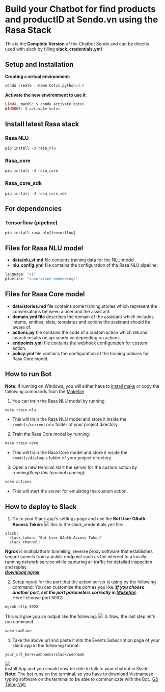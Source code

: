 # Build your Chatbot for find products and productID at Sendo.vn using the Rasa Stack
This is the **Complete Version** of the Chatbot Sendo and can be directly used with slack by filling **slack_credentials.yml**

## Setup and Installation
**Creating a virtual environment**:
```php
conda create --name botvi python=3.6
```
**Activate the new environment to use it**:
```php
LINUX, macOS: $ conda activate botvi
WINDOWS: $ activate botvi
```
## Install latest Rasa stack
### Rasa NLU
`pip install -U rasa_nlu`
### Rasa_core
`pip install -U rasa_core`
### Rasa_core_sdk
`pip install -U rasa_core_sdk`
## For dependencies
### Tensorflow (pipeline)
`pip install rasa_nlu[tensorflow]`
## Files for Rasa NLU model
* **data/nlu_vi.md** file contents training data for the NLU model.
* **nlu_config.yml** file contains the configuration of the Rasa NLU pipeline:
```php
language: "vi"
pipeline: "supervised_embeddings"
```
## Files for Rasa Core model
* **data/stories.md** file contains some training stories which represent the conversations between a user and the assistant.
* **domain.yml file** describes the domain of the assistant which includes intents, entities, slots, templates and actions the assistant should be aware of.
* **actions.py** file contains the code of a custom action which returns search results on api sendo.vn depending on actions.
* **endpoints.yml** file contains the webhook configuration for custom action.
* **policy.yml** file contains the configuration of the training policies for Rasa Core model.
## How to run Bot
**Note**: If running on Windows, you will either have to [install make](http://gnuwin32.sourceforge.net/packages/make.htm) or copy the following commands from the [Makefile](https://github.com/namnguyenduc/BotSendo/blob/master/Makefile)
1. You can train the Rasa NLU model by running:  
```php
make train-nlu
```
+ This will train the Rasa NLU model and store it inside the `/models/current/nlu` folder of your project directory.
2. Train the Rasa Core model by running: 
```php
make train-core
```
+ This will train the Rasa Core model and store it inside the `/models/dialogue` folder of your project directory.
3. Open a new terminal start the server for the custom action by running(*Keep this terminal running*):
```php
make actions
```
+ This will start the server for emulating the custom action.
## How to deploy to Slack
1. Go to your Slack app's settings page and use the **Bot User OAuth Access Token**:
![](https://github.com/namnguyenduc/BotSendo/blob/master/images/bot_token.png)
this in the slack_credentials.yml file:
```
slack:
  slack_token: "Bot User OAuth Access Token"
  slack_channel: 
```
**Ngrok** is multiplatform tunneling, reverse proxy software that establishes secure tunnels from a public endpoint such as the internet to a locally running network service while capturing all traffic for detailed inspection and replay.
<br>[***Download ngrok***](https://ngrok.com/download)

2. Setup ngrok for the port that the action server is using by the following command.
You can customize the port as you like.(***If you choose another port, set the port parameters correctly in [Makefile](https://github.com/namnguyenduc/BotSendo/blob/master/Makefile)***). 
<br>Here I choose port 5002:
```
ngrok http 5002
```
This will give you an output like the following:
![](https://github.com/namnguyenduc/BotSendo/blob/master/images/Capture.PNG)
3. Now, the last step let's run command 
```php
make cmdline
```
4. Take the above url and paste it into the Events Subscription page of your slack app in the following format:
```
your_url_here/webhooks/slack/webhook
```
![](https://github.com/namnguyenduc/BotSendo/blob/master/images/event_subs.png)
<br>Install App and you should now be able to talk to your chatbot in Slack!
<br>**Note**: The bot runs on the terminal, so you have to download Vietnamese typing software on the terminal to be able to communicate with the Bot.&ensp;[Gõ Tiếng Việt](https://www.trankynam.com/gotv/)
